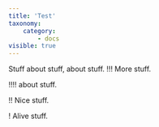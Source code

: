 ```yaml
---
title: 'Test'
taxonomy:
    category:
        - docs
visible: true
---
```



Stuff about stuff, about stuff.
!!! More stuff.

!!!! about stuff.

!! Nice stuff.

! Alive stuff.
